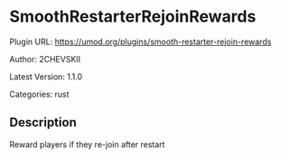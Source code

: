 # SmoothRestarterRejoinRewards

Plugin URL: https://umod.org/plugins/smooth-restarter-rejoin-rewards

Author: 2CHEVSKII

Latest Version: 1.1.0

Categories: rust

## Description

Reward players if they re-join after restart
